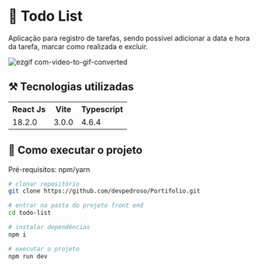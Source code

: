 # 📝 Todo List

Aplicação para registro de tarefas, sendo possível adicionar a data e hora da tarefa, marcar como realizada e excluir.

![ezgif com-video-to-gif-converted](https://github.com/devpedroso/Portifolio/assets/47677411/b83a1ba7-2ed0-4f7b-8701-176d95765fa5)

## ⚒️ Tecnologias utilizadas
<table>
  <tr>
    <th>React Js</th>
    <th>Vite</th>
    <th>Typescript</th>
  </tr>
  <tr>
    <td>18.2.0</td>
    <td>3.0.0</td>
    <td>4.6.4</td>
  </tr>
</table>

## 🚀 Como executar o projeto
Pré-requisitos: npm/yarn

```bash
# clonar repositório
git clone https://github.com/devpedroso/Portifolio.git

# entrar na pasta do projeto front end
cd todo-list

# instalar dependências
npm i

# executar o projeto
npm run dev
```
